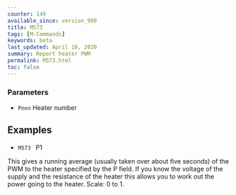 ```yaml
---
counter: 149
available_since: version_999
title: M573
tags: [M-Commands] 
keywords: beta 
last_updated: April 10, 2020 
summary: Report heater PWM 
permalink: M573.html
toc: false 
---
```



### Parameters

* `Pnnn` Heater number

## Examples

* ` M573  ` P1

This gives a running average (usually taken over about five seconds) of the PWM to the heater specified by the P field. If you know the voltage of the supply and the resistance of the heater this allows you to work out the power going to the heater. Scale: 0 to 1.

